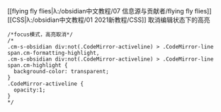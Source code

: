 [[flying fly flies|λ:/obsidian中文教程/07 信息源与贡献者/flying fly flies]] [[CSS|λ:/obsidian中文教程/01 2021新教程/CSS]]
取消编辑状态下的高亮
```
/*focus模式，高亮取消*/
/*
.cm-s-obsidian div:not(.CodeMirror-activeline) > .CodeMirror-line span.cm-formatting-highlight,
.cm-s-obsidian div:not(.CodeMirror-activeline) > .CodeMirror-line span.cm-highlight {
  background-color: transparent;
}
.CodeMirror-activeline {
  opacity:1;
} 
*/

```